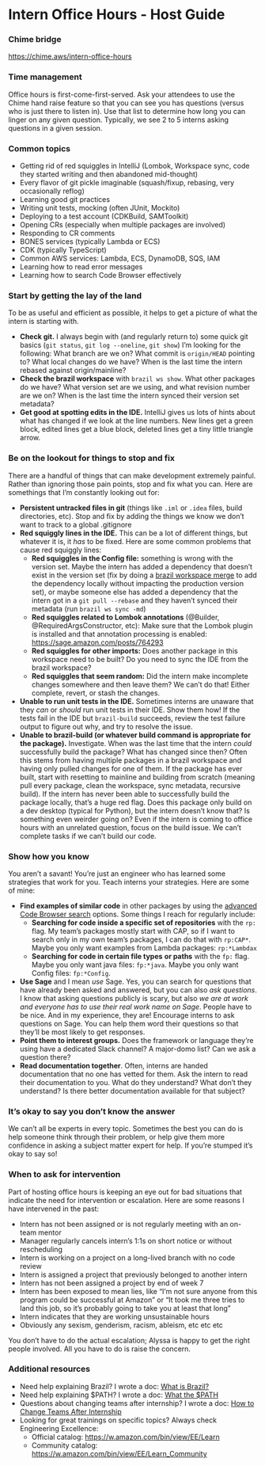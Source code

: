 # Intern Office Hours - Host Guide



### Chime bridge

https://chime.aws/intern-office-hours

### Time management

Office hours is first-come-first-served. Ask your attendees to use the Chime hand raise feature so that you can see you has questions (versus who is just there to listen in). Use that list to determine how long you can linger on any given question. Typically, we see 2 to 5 interns asking questions in a given session.

### Common topics

* Getting rid of red squiggles in IntelliJ (Lombok, Workspace sync, code they started writing and then abandoned mid-thought)
* Every flavor of git pickle imaginable (squash/fixup, rebasing, very occasionally reflog)
* Learning good git practices
* Writing unit tests, mocking (often JUnit, Mockito)
* Deploying to a test account (CDKBuild, SAMToolkit)
* Opening CRs (especially when multiple packages are involved)
* Responding to CR comments
* BONES services (typically Lambda or ECS)
* CDK (typically TypeScript)
* Common AWS services: Lambda, ECS, DynamoDB, SQS, IAM
* Learning how to read error messages
* Learning how to search Code Browser effectively



### Start by getting the lay of the land

To be as useful and efficient as possible, it helps to get a picture of what the intern is starting with. 

* **Check git.** I always begin with (and regularly return to) some quick git basics (`git status`, `git log --oneline`, `git show`) I’m looking for the following: What branch are we on? What commit is `origin/HEAD` pointing to? What local changes do we have? When is the last time the intern rebased against origin/mainline?
* **Check the brazil workspace** with `brazil ws show`. What other packages do we have? What version set are we using, and what revision number are we on? When is the last time the intern synced their version set metadata?
* **Get good at spotting edits in the IDE.** IntelliJ gives us lots of hints about what has changed if we look at the line numbers. New lines get a green block, edited lines get a blue block, deleted lines get a tiny little triangle arrow. 



### Be on the lookout for things to stop and fix

There are a handful of things that can make development extremely painful. Rather than ignoring those pain points, stop and fix what you can. Here are somethings that I’m constantly looking out for:

* **Persistent untracked files in git** (things like `.iml` or `.idea` files, build directories, etc). Stop and fix by adding the things we know we don’t want to track to a global .gitignore
* **Red squiggly lines in the IDE.** This can be a lot of different things, but whatever it is, it *has* to be fixed. Here are some common problems that cause red squiggly lines:
    * **Red squiggles in the Config file:** something is wrong with the version set. Maybe the intern has added a dependency that doesn’t exist in the version set (fix by doing a [brazil workspace merge](https://builderhub.corp.amazon.com/docs/brazil/cli-guide/brazil-commands-workspace.html#brazil-workspace-merge) to add the dependency locally without impacting the production version set), or maybe someone else has added a dependency that the intern got in a `git pull --rebase` and they haven’t synced their metadata (run `brazil ws sync -md`)
    * **Red squiggles related to Lombok annotations** (@Builder, @RequiredArgsConstructor, etc): Make sure that the Lombok plugin is installed and that annotation processing is enabled: https://sage.amazon.com/posts/764293
    * **Red squiggles for other imports:** Does another package in this workspace need to be built? Do you need to sync the IDE from the brazil workspace?
    * **Red squiggles that seem random:** Did the intern make incomplete changes somewhere and then leave them? We can’t do that! Either complete, revert, or stash the changes.
* **Unable to run unit tests in the IDE.** Sometimes interns are unaware that they *can* or *should* run unit tests in their IDE. Show them how! If the tests fail in the IDE but `brazil-build` succeeds, review the test failure output to figure out why, and try to resolve the issue.
* **Unable to brazil-build (or whatever build command is appropriate for the package).** Investigate. When was the last time that the intern *could* successfully build the package? What has changed since then? Often this stems from having multiple packages in a brazil workspace and having only pulled changes for one of them. If the package has ever built, start with resetting to mainline and building from scratch (meaning pull every package, clean the workspace, sync metadata, recursive build). If the intern has never been able to successfully build the package locally, that’s a huge red flag. Does this package only build on a dev desktop (typical for Python), but the intern doesn’t know that? Is something even weirder going on? Even if the intern is coming to office hours with an unrelated question, focus on the build issue. We can’t complete tasks if we can’t build our code. 



### Show how you know

You aren’t a savant! You’re just an engineer who has learned some strategies that work for you. Teach interns your strategies. Here are some of mine:

* **Find examples of similar code** in other packages by using the [advanced Code Browser search](https://builderhub.corp.amazon.com/docs/code-browser/user-guide/code-search.html) options. Some things I reach for regularly include:
    * **Searching for code inside a specific set of repositories** with the `rp:` flag. My team’s packages mostly start with CAP, so if I want to search only in my own team’s packages, I can do that with `rp:CAP*`. Maybe you only want examples from Lambda packages: `rp:*Lambdax`
    * **Searching for code in certain file types** **or paths** with the `fp:` flag. Maybe you only want java files: `fp:*java`. Maybe you only want Config files: `fp:*Config`.
* **Use Sage** and I mean *use* Sage. Yes, you can search for questions that have already been asked and answered, but you can also *ask questions*. I know that asking questions publicly is scary, but also *we are at work and everyone has to use their real work name on Sage*. People have to be nice. And in my experience, they are! Encourage interns to ask questions on Sage. You can help them word their questions so that they’ll be most likely to get responses. 
* **Point them to interest groups.** Does the framework or language they’re using have a dedicated Slack channel? A major-domo list? Can we ask a question there?
* **Read documentation together**. Often, interns are handed documentation that no one has vetted for them. Ask the intern to read their documentation to you. What do they understand? What don’t they understand? Is there better documentation available for that subject?



### It’s okay to say you don’t know the answer

We can’t all be experts in every topic. Sometimes the best you can do is help someone think through their problem, or help give them more confidence in asking a subject matter expert for help. If you’re stumped it’s okay to say so!


### When to ask for intervention

Part of hosting office hours is keeping an eye out for bad situations that indicate the need for intervention or escalation. Here are some reasons I have intervened in the past:

* Intern has not been assigned or is not regularly meeting with an on-team mentor
* Manager regularly cancels intern’s 1:1s on short notice or without rescheduling
* Intern is working on a project on a long-lived branch with no code review
* Intern is assigned a project that previously belonged to another intern
* Intern has not been assigned a project by end of week 7
* Intern has been exposed to mean lies, like “I’m not sure anyone from this program could be successful at Amazon” or “It took me three tries to land this job, so it’s probably going to take you at least that long”
* Intern indicates that they are working unsustainable hours
* Obviously any sexism, genderism, racism, ableism, etc etc etc

You don’t have to do the actual escalation; Alyssa is happy to get the right people involved. All you have to do is raise the concern. 


### Additional resources

* Need help explaining Brazil? I wrote a doc: [What is Brazil?](https://quip-amazon.com/974bAxjJCXvl)
* Need help explaining $PATH? I wrote a doc: [What the $PATH](https://quip-amazon.com/lvOxAkw3PtOF)
* Questions about changing teams after internship? I wrote a doc: [How to Change Teams After Internship](https://quip-amazon.com/Z5dgAPOIic2n)
* Looking for great trainings on specific topics? Always check Engineering Excellence: 
    * Official catalog: https://w.amazon.com/bin/view/EE/Learn
    * Community catalog: https://w.amazon.com/bin/view/EE/Learn_Community


